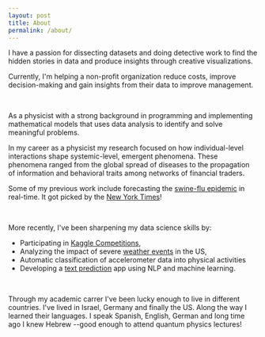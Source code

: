 ```yaml
---
layout: post
title: About
permalink: /about/
---
```


I have a passion for dissecting datasets and doing detective work to find the hidden stories in data and produce insights through creative visualizations.

Currently, I'm helping a non-profit organization reduce costs, improve decision-making and gain insights from their data to improve management. 

<br>
	
As a physicist with a strong background in programming and implementing mathematical models that uses data analysis to identify and solve meaningful problems. 

In my career as a physicist my research focused on how individual-level interactions shape systemic-level, emergent phenomena. These phenomena ranged from the global spread of diseases to the propagation of information and behavioral traits among networks of financial traders.

Some of my previous work include forecasting the [swine-flu epidemic](http://rocs.northwestern.edu/projects/swine_flu) in real-time. It got picked by the [New York Times](http://goo.gl/jwVDA8)!

<!--Here is a link to my [linkedin](http://www.linkedin.com/alemoralesg) profile.
-->
<br>


More recently, I've been sharpening my data science skills by: 

- Participating in [Kaggle Competitions](http://www.kaggle.com/users/41475/alekoki),
- Analyzing the impact of severe [weather events](http://rpubs.com/alemorale/severeweather) in the US, 
- Automatic classification of accelerometer data into physical activities
- Developing a [text prediction](http://alemorales.shinyapps.io/nextWord) app using NLP and machine learning.


<br>


Through my academic carrer I've been lucky enough to live in different countries. I've lived in Israel, Germany and finally the US. Along the way I learned their languages. I speak Spanish, English, German and long time ago I knew Hebrew --good enough to attend quantum physics lectures!